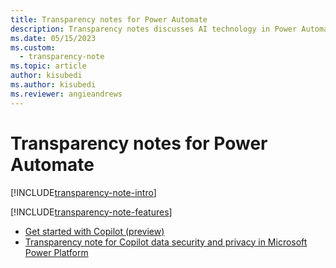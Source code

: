 ```yaml
---
title: Transparency notes for Power Automate
description: Transparency notes discusses AI technology in Power Automate and the key considerations for making use of this technology responsibly.
ms.date: 05/15/2023
ms.custom: 
  - transparency-note
ms.topic: article
author: kisubedi
ms.author: kisubedi
ms.reviewer: angieandrews
---
```


# Transparency notes for Power Automate

[!INCLUDE[transparency-note-intro](./includes/transparency-note-intro.md)]

[!INCLUDE[transparency-note-features](./includes/transparency-note-features.md)]

- [Get started with Copilot (preview)](get-started-with-copilot.md)
- [Transparency note for Copilot data security and privacy in Microsoft Power Platform](/power-platform/transparency-note-copilot-data-security-privacy)